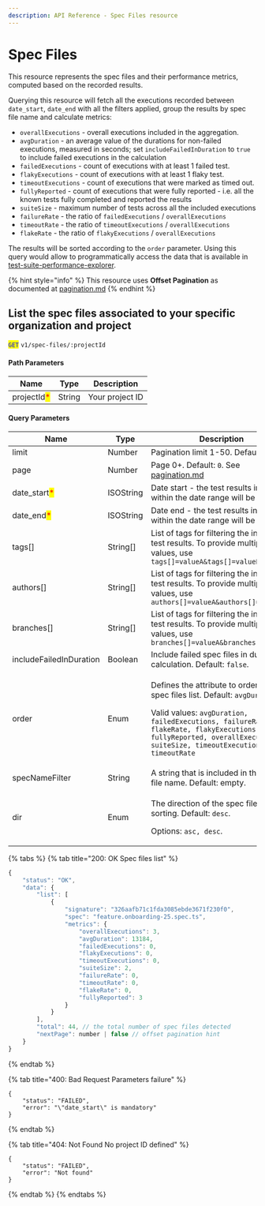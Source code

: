 ```yaml
---
description: API Reference - Spec Files resource
---
```


# Spec Files

This resource represents the spec files and their performance metrics, computed based on the recorded results.

Querying this resource will fetch all the executions recorded between `date_start`, `date_end` with all the filters applied, group the results by spec file name and calculate metrics:

* `overallExecutions` - overall executions included in the aggregation.
* `avgDuration` - an average value of the durations for non-failed executions, measured in seconds; set `includeFailedInDuration` to `true` to include failed executions in the calculation
* `failedExecutions` - count of executions with at least 1 failed test.
* `flakyExecutions` - count of executions with at least 1 flaky test.
* `timeoutExecutions` - count of executions that were marked as timed out.
* `fullyReported` - count of executions that were fully reported - i.e. all the known tests fully completed and reported the results
* `suiteSize` - maximum number of tests across all the included executions
* `failureRate` - the ratio of `failedExecutions` / `overallExecutions`
* `timeoutRate` - the ratio of `timeoutExecutions` / `overallExecutions`
* `flakeRate` - the ratio of `flakyExecutions` / `overallExecutions`

The results will be sorted according to the `order` parameter. Using this query would allow to programmatically access the data that is available in [test-suite-performance-explorer](../../../dashboard/test-suite-performance-explorer/ "mention").

{% hint style="info" %}
This resource uses **Offset Pagination** as documented at [pagination.md](../pagination.md "mention")
{% endhint %}

## List the spec files associated to your specific organization and project

<mark style="color:blue;">`GET`</mark> `v1/spec-files/:projectId`

#### Path Parameters

| Name                                        | Type   | Description     |
| ------------------------------------------- | ------ | --------------- |
| projectId<mark style="color:red;">\*</mark> | String | Your project ID |

#### Query Parameters

| Name                                          | Type      | Description                                                                                                                                                                                                                                                                             |
| --------------------------------------------- | --------- | --------------------------------------------------------------------------------------------------------------------------------------------------------------------------------------------------------------------------------------------------------------------------------------- |
| limit                                         | Number    | Pagination limit 1-50. Default: `50`                                                                                                                                                                                                                                                    |
| page                                          | Number    | Page 0+. Default: `0`. See [pagination.md](../pagination.md "mention")                                                                                                                                                                                                                  |
| date\_start<mark style="color:red;">\*</mark> | ISOString | Date start - the test results included within the date range will be included.                                                                                                                                                                                                          |
| date\_end<mark style="color:red;">\*</mark>   | ISOString | Date end - the test results included within the date range will be included.                                                                                                                                                                                                            |
| tags\[]                                       | String\[] | List of tags for filtering the included test results. To provide multiple values, use `tags[]=valueA&tags[]=valueB`                                                                                                                                                                     |
| authors\[]                                    | String\[] | List of tags for filtering the included test results. To provide multiple values, use `authors[]=valueA&authors[]=valueB`                                                                                                                                                               |
| branches\[]                                   | String\[] | List of tags for filtering the included test results. To provide multiple values, use `branches[]=valueA&branches[]=valueB`                                                                                                                                                             |
| includeFailedInDuration                       | Boolean   | Include failed spec files in duration calculation. Default: `false`.                                                                                                                                                                                                                    |
| order                                         | Enum      | <p>Defines the attribute to order the spec files list. Default: <code>avgDuration</code>. <br></p><p>Valid values: <code>avgDuration, failedExecutions, failureRate, flakeRate, flakyExecutions, fullyReported, overallExecutions, suiteSize, timeoutExecutions, timeoutRate</code></p> |
| specNameFilter                                | String    | A string that is included in the spec file name. Default: empty.                                                                                                                                                                                                                        |
| dir                                           | Enum      | <p>The direction of the spec files list sorting. Default: <code>desc</code>.<br></p><p>Options: <code>asc, desc</code>.</p>                                                                                                                                                             |

{% tabs %}
{% tab title="200: OK Spec files list" %}
```javascript
{
    "status": "OK",
    "data": {
        "list": [
            {
                "signature": "326aafb71c1fda3085ebde3671f230f0",
                "spec": "feature.onboarding-25.spec.ts",
                "metrics": {
                    "overallExecutions": 3,
                    "avgDuration": 13184,
                    "failedExecutions": 0,
                    "flakyExecutions": 0,
                    "timeoutExecutions": 0,
                    "suiteSize": 2,
                    "failureRate": 0,
                    "timeoutRate": 0,
                    "flakeRate": 0,
                    "fullyReported": 3
                }
            }
        ],
        "total": 44, // the total number of spec files detected
        "nextPage": number | false // offset pagination hint
    }
}
```
{% endtab %}

{% tab title="400: Bad Request Parameters failure" %}
```
{
    "status": "FAILED",
    "error": "\"date_start\" is mandatory"
}
```
{% endtab %}

{% tab title="404: Not Found No project ID defined" %}
```
{
    "status": "FAILED",
    "error": "Not found"
}
```
{% endtab %}
{% endtabs %}

